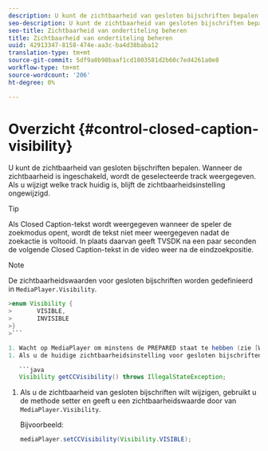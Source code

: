 ```yaml
---
description: U kunt de zichtbaarheid van gesloten bijschriften bepalen. Wanneer de zichtbaarheid is ingeschakeld, wordt de geselecteerde track weergegeven. Als u wijzigt welke track huidig is, blijft de zichtbaarheidsinstelling ongewijzigd.
seo-description: U kunt de zichtbaarheid van gesloten bijschriften bepalen. Wanneer de zichtbaarheid is ingeschakeld, wordt de geselecteerde track weergegeven. Als u wijzigt welke track huidig is, blijft de zichtbaarheidsinstelling ongewijzigd.
seo-title: Zichtbaarheid van ondertiteling beheren
title: Zichtbaarheid van ondertiteling beheren
uuid: 42913347-8158-474e-aa3c-ba4d38baba12
translation-type: tm+mt
source-git-commit: 5df9a8b98baaf1cd1803581d2b60c7ed4261a0e8
workflow-type: tm+mt
source-wordcount: '206'
ht-degree: 0%

---
```



# Overzicht {#control-closed-caption-visibility}

U kunt de zichtbaarheid van gesloten bijschriften bepalen. Wanneer de zichtbaarheid is ingeschakeld, wordt de geselecteerde track weergegeven. Als u wijzigt welke track huidig is, blijft de zichtbaarheidsinstelling ongewijzigd.

>[!TIP]
>
>Als Closed Caption-tekst wordt weergegeven wanneer de speler de zoekmodus opent, wordt de tekst niet meer weergegeven nadat de zoekactie is voltooid. In plaats daarvan geeft TVSDK na een paar seconden de volgende Closed Caption-tekst in de video weer na de eindzoekpositie.

>[!NOTE]
>
>De zichtbaarheidswaarden voor gesloten bijschriften worden gedefinieerd in `MediaPlayer.Visibility`.
>
>
```java
>enum Visibility { 
>       VISIBLE,  
>       INVISIBLE 
>}
>```

1. Wacht op MediaPlayer om minstens de PREPARED staat te hebben (zie [Wacht op een geldige staat](../../../tvsdk-1.4-for-android/ui-configure/android-1.4-ui-state-prepared-wait-for.md)).
1. Als u de huidige zichtbaarheidsinstelling voor gesloten bijschriften wilt ophalen, gebruikt u de methode getter in MediaPlayer, die een zichtbaarheidswaarde retourneert.

   ```java
   Visibility getCCVisibility() throws IllegalStateException;
   ```

1. Als u de zichtbaarheid van gesloten bijschriften wilt wijzigen, gebruikt u de methode setter en geeft u een zichtbaarheidswaarde door van `MediaPlayer.Visibility`.

   Bijvoorbeeld:

   ```java
   mediaPlayer.setCCVisibility(Visibility.VISIBLE);
   ```

